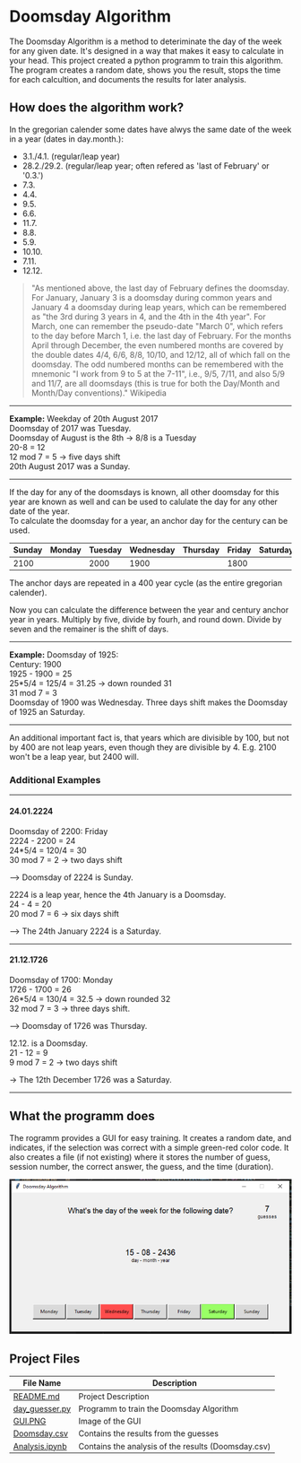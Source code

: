 # Doomsday Algorithm

The Doomsday Algorithm is a method to deteriminate the day of the week for any given date. It's designed in a way that makes it easy to calculate in your head. This project created a python programm to train this algorithm. The program creates a random date, shows you the result, stops the time for each calcultion, and documents the results for later analysis.

## How does the algorithm work?

In the gregorian calender some dates have alwys the same date of the week in a year (dates in day.month.):

- 3.1./4.1. (regular/leap year)
- 28.2./29.2. (regular/leap year; often refered as 'last of February' or '0.3.')
- 7.3.
- 4.4.
- 9.5.
- 6.6.
- 11.7.
- 8.8.
- 5.9.
- 10.10.
- 7.11.
- 12.12.

> "As mentioned above, the last day of February defines the doomsday. For January, January 3 is a doomsday during common years and January 4 a doomsday during leap years, which can be remembered as "the 3rd during 3 years in 4, and the 4th in the 4th year". For March, one can remember the pseudo-date "March 0", which refers to the day before March 1, i.e. the last day of February.
> For the months April through December, the even numbered months are covered by the double dates 4/4, 6/6, 8/8, 10/10, and 12/12, all of which fall on the doomsday. The odd numbered months can be remembered with the mnemonic "I work from 9 to 5 at the 7-11", i.e., 9/5, 7/11, and also 5/9 and 11/7, are all doomsdays (this is true for both the Day/Month and Month/Day conventions)." Wikipedia

___
**Example:** Weekday of 20th August 2017  
Doomsday of 2017 was Tuesday.  
Doomsday of August is the 8th -> 8/8 is a Tuesday  
20-8 = 12  
12 mod 7 = 5 -> five days shift  
20th August 2017 was a Sunday.  
___

If the day for any of the doomsdays is known, all other doomsday for this year are known as well and can be used to calulate the day for any other date of the year.  
To calculate the doomsday for a year, an anchor day for the century can be used.  

|Sunday|Monday|Tuesday|Wednesday|Thursday|Friday|Saturday|
|-|-|-|-|-|-|-|
|2100||2000|1900||1800||

The anchor days are repeated in a 400 year cycle (as the entire gregorian calender).

Now you can calculate the difference between the year and century anchor year in years. Multiply by five, divide by fourh, and round down. Divide by seven and the remainer is the shift of days.

___
**Example:** Doomsday of 1925:  
Century: 1900  
1925 - 1900 = 25  
25*5/4 = 125/4 = 31.25 -> down rounded 31  
31 mod 7 = 3  
Doomsday of 1900 was Wednesday. Three days shift makes the Doomsday of 1925 an Saturday.
___

An additional important fact is, that years which are divisible by 100, but not by 400 are not leap years, even though they are divisible by 4. E.g. 2100 won't be a leap year, but 2400 will.

### Additional Examples

___

#### 24.01.2224

Doomsday of 2200: Friday  
2224 - 2200 = 24  
24*5/4 = 120/4 = 30  
30 mod 7 = 2 -> two days shift  

--> Doomsday of 2224 is Sunday.  

2224 is a leap year, hence the 4th January is a Doomsday.  
24 - 4 = 20  
20 mod 7 = 6 -> six days shift  

--> The 24th January 2224 is a Saturday.  

___

#### 21.12.1726

Doomsday of 1700: Monday  
1726 - 1700 = 26  
26*5/4 = 130/4 = 32.5 -> down rounded 32  
32 mod 7 = 3 -> three days shift.  

--> Doomsday of 1726 was Thursday.  

12.12. is a Doomsday.  
21 - 12 = 9  
9 mod 7 = 2 -> two days shift  

-> The 12th December 1726 was a Saturday.  
___

## What the programm does

The rogramm provides a GUI for easy training. It creates a random date, and indicates, if the selection was correct with a simple green-red color code.
It also creates a file (if not existing) where it stores the number of guess, session number, the correct answer, the guess, and the time (duration).

![GUI](GUI.PNG)

## Project Files

|File Name|Description|
|-|-|
|[README.md](README.md)|Project Description|
|[day_guesser.py](day_guesser.py)|Programm to train the Doomsday Algorithm|
|[GUI.PNG](GUI.PNG)|Image of the GUI|
|[Doomsday.csv](Doomsday.csv)|Contains the results from the guesses|
|[Analysis.ipynb](Analysis.ipynb)|Contains the analysis of the results (Doomsday.csv)|
